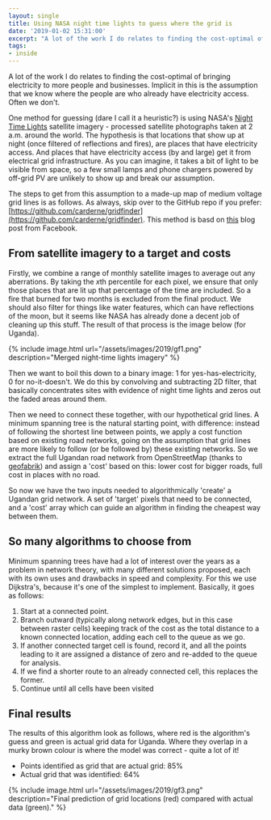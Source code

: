 ```yaml
---
layout: single
title: Using NASA night time lights to guess where the grid is
date: '2019-01-02 15:31:00'
excerpt: "A lot of the work I do relates to finding the cost-optimal of bringing electricity to more people and businesses. Implicit in this is the assumption that we know where the people are who already have electricity access. Often we don't."
tags:
- inside
---
```


A lot of the work I do relates to finding the cost-optimal of bringing electricity to more people and businesses. Implicit in this is the assumption that we know where the people are who already have electricity access. Often we don't.

One method for guessing (dare I call it a heuristic?) is using NASA's [Night Time Lights](https://www.nasa.gov/feature/goddard/2017/new-night-lights-maps-open-up-possible-real-time-applications) satellite imagery - processed satellite photographs taken at 2 a.m. around the world. The hypothesis is that locations that show up at night (once filtered of reflections and fires), are places that have electricity access. And places that have electricity access (by and large) get it from electrical grid infrastructure. As you can imagine, it takes a bit of light to be visible from space, so a few small lamps and phone chargers powered by off-grid PV are unlikely to show up and break our assumption.

The steps to get from this assumption to a made-up map of medium voltage grid lines is as follows. As always, skip over to the GitHub repo if you prefer: [https://github.com/carderne/gridfinder](https://github.com/carderne/gridfinder). This method is basd on [this](https://code.fb.com/connectivity/electrical-grid-mapping/) blog post from Facebook.

## From satellite imagery to a target and costs
Firstly, we combine a range of monthly satellite images to average out any aberrations. By taking the *x*th percentile for each pixel, we ensure that only those places that are lit up that percentage of the time are included. So a fire that burned for two months is excluded from the final product. We should also filter for things like water features, which can have reflections of the moon, but it seems like NASA has already done a decent job of cleaning up this stuff. The result of that process is the image below (for Uganda).

{% include image.html url="/assets/images/2019/gf1.png" description="Merged night-time lights imagery" %}

Then we want to boil this down to a binary image: 1 for yes-has-electricity, 0 for no-it-doesn't. We do this by convolving and subtracting 2D filter, that basically concentrates sites with evidence of night time lights and zeros out the faded areas around them.

Then we need to connect these together, with our hypothetical grid lines. A minimum spanning tree is the natural starting point, with difference: instead of following the shortest line between points, we apply a cost function based on existing road networks, going on the assumption that grid lines are more likely to follow (or be followed by) these existing networks. So we extract the full Ugandan road network from OpenStreetMap (thanks to [geofabrik](https://download.geofabrik.de/africa.html)) and assign a 'cost' based on this: lower cost for bigger roads, full cost in places with no road.

So now we have the two inputs needed to algorithmically 'create' a Ugandan grid network. A set of 'target' pixels that need to be connected, and a 'cost' array which can guide an algorithm in finding the cheapest way between them.

## So many algorithms to choose from
Minimum spanning trees have had a lot of interest over the years as a problem in network theory, with many different solutions proposed, each with its own uses and drawbacks in speed and complexity. For this we use Dijkstra's, because it's one of the simplest to implement. Basically, it goes as follows:

1) Start at a connected point.  
2) Branch outward (typically along network edges, but in this case between raster cells) keeping track of the cost as the total distance to a known connected location, adding each cell to the queue as we go.  
3) If another connected target cell is found, record it, and all the points leading to it are assigned a distance of zero and re-added to the queue for analysis.  
4) If we find a shorter route to an already connected cell, this replaces the former.  
5) Continue until all cells have been visited

## Final results
The results of this algorithm look as follows, where red is the algorithm's guess and green is actual grid data for Uganda. Where they overlap in a murky brown colour is where the model was correct - quite a lot of it! 

- Points identified as grid that are actual grid: 85%
- Actual grid that was identified: 64%

{% include image.html url="/assets/images/2019/gf3.png" description="Final prediction of grid locations (red) compared with actual data (green)." %}
